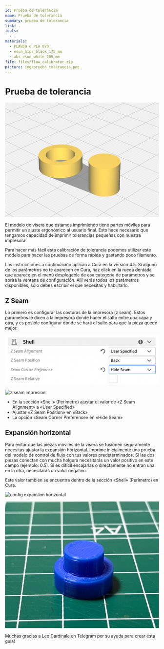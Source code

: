 ```yaml
---
id: Prueba de tolerancia
name: Prueba de tolerancia
summary: prueba de tolerancia
link: .
tools:
  - .
materials:
  - PLA850 o PLA 870
  - esun_hips_black_175_mm
  - abs_esun_white_285_mm
file: files/flow_calibrator.zip
picture: img/prueba_tolerancia.png
---
```


# Prueba de tolerancia

![prueba tolerancia](./img/prueba_tolerancia.png)

El modelo de visera que estamos imprimiendo tiene partes móviles para permitir un ajuste ergonómico al usuario final. Esto hace necesario que tengamos capacidad de imprimir tolerancias pequeñas con nuestra impresora.

Para hacer más fácil esta calibración de tolerancia podemos utilizar este modelo para hacer las pruebas de forma rápida y gastando poco filamento.

Las instrucciones a continuación aplican a Cura en la versión 4.5. Si alguno de los parámetros no te aparecen en Cura, haz click en la rueda dentada que aparece en el menú desplegable de esa categoría de parámetros y se abrirá la ventana de configuración. Allí verás todos los parámetros disponibles, sólo debes escribir el que necesitas y habilitarlo.

## Z Seam

Lo primero es configurar las costuras de la impresora (z seam). Estos parámetros le dicen a la impresora donde hacer el salto entre una capa y otra, y es posible configurar donde se hará el salto para que la pieza quede mejor.

![config z seam cura](./img/config_z_seam_cura.png) 

![z seam impresion](./img/z_seam_impresión.jpg)

* En la sección «Shell» (Perímetro) ajustar el valor de «Z Seam Alignment» a «User Specified»
* Ajustar «Z Seam Position» en «Back»
* La opción «Seam Corner Preference» en «Hide Seam»

## Expansión horizontal

Para evitar que las piezas móviles de la visera se fusionen seguramente necesitas ajustar la expansión horizontal. Imprime inicialmente una prueba del modelo de control de flujo con tus valores predeterminados. Si las dos piezas conectan con mucha holgura necesitarás un valor positivo en este campo (ejemplo: 0.5). Si es difícil encajarlas o directamente no entran una en la otra, necesitarás un valor negativo.

Este valor también se encuentra dentro de la sección «Shell» (Perímetro) en Cura.

![config expansion horizontal](./img/config_expansión_horizontal_cura.png)

![test tolerancia](./img/test_tolerancia.jpeg)

Muchas gracias a Leo Cardinale en Telegram por su ayuda para crear esta guía!